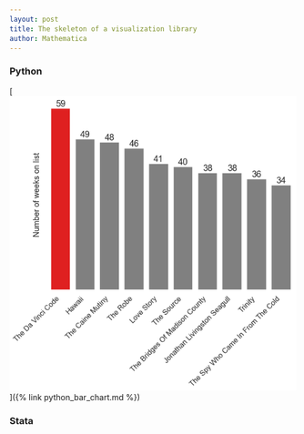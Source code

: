```yaml
---
layout: post
title: The skeleton of a visualization library
author: Mathematica
---
```


### Python
[![Python bar chart](/images/python_bar_chart.png "Python bar chart")]({% link python_bar_chart.md %})

### Stata
